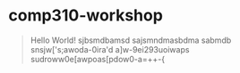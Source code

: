 # comp310-workshop

> Hello World!
> sjbsmdbamsd
> sajsmndmasbdma
> sabmdb
> snsjw['s;awoda-0ira'd
> a]w-9ei293uoiwaps
> sudroww0e[awpoas[pdow0-a=++_-_{
